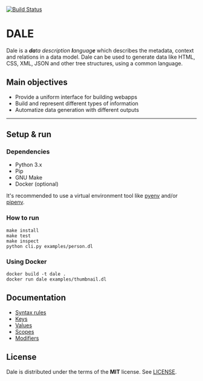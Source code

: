[![Build Status](https://travis-ci.org/hacktoon/dale.svg?branch=master)](https://travis-ci.org/hacktoon/dale)

# DALE

Dale is a _**da**ta description **l**anguag**e**_ which describes the metadata, context and relations in a data model. Dale can be used to generate data like HTML, CSS, XML, JSON and other tree structures, using a common language.


## Main objectives
 * Provide a uniform interface for building webapps
 * Build and represent different types of information
 * Automatize data generation with different outputs

---

## Setup & run

### Dependencies

 * Python 3.x
 * Pip
 * GNU Make
 * Docker (optional)

It's recommended to use a virtual environment tool like [pyenv](https://github.com/pyenv/pyenv) and/or [pipenv](https://github.com/pypa/pipenv).


### How to run

```
make install
make test
make inspect
python cli.py examples/person.dl
```


### Using Docker

```
docker build -t dale .
docker run dale examples/thumbnail.dl
```


## Documentation

 * [Syntax rules](docs/syntax-rules.md)
 * [Keys](docs/keys.md)
 * [Values](docs/values.md)
 * [Scopes](docs/scopes.md)
 * [Modifiers](docs/modifiers.md)


## License

Dale is distributed under the terms of the **MIT** license. See [LICENSE](LICENSE.md).
